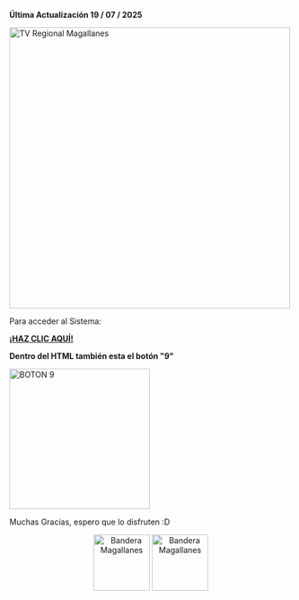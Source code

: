 <b>Última Actualización 19 / 07 / 2025</b>


<p align="Left">
  <img src="https://c4pit4nvodk4.github.io/TvRegionalMagallanes/MENU/PORTADA.png" alt="TV Regional Magallanes" width="500"/>
</p>

Para acceder al Sistema:

<a href="https://c4pit4nvodk4.github.io/LaPasadita/" target="_blank"><b>¡HAZ CLIC AQUÍ!</b></a>

<b>Dentro del HTML también esta el botón "9"</b>

<p align="Left">
  <img src="https://c4pit4nvodk4.github.io/TvRegionalMagallanes/LOGOS/9.png" alt="BOTON 9" width="250"/>
</p>

Muchas Gracias, espero que lo disfruten :D

<p align="Center">
  <img src="https://upload.wikimedia.org/wikipedia/commons/8/89/Flag_of_Magallanes_y_la_Ant%C3%A1rtica_Chilena%2C_Chile.svg" alt="Bandera Magallanes" width="100"/>
  <img src="https://upload.wikimedia.org/wikipedia/commons/thumb/f/fc/Flag_of_Mexico.svg/2560px-Flag_of_Mexico.svg.png" alt="Bandera Magallanes" width="100"/>
</p>

